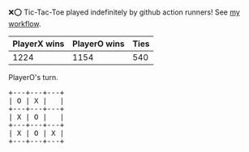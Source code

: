 :x::o: Tic-Tac-Toe played indefinitely by github action runners! See [my workflow](.github/workflows/play.yaml).

|PlayerX wins|PlayerO wins|Ties|
|-|-|-|
|1224|1154|540|

PlayerO's turn.

<pre>
+---+---+---+
| O | X |   |
+---+---+---+
| X | O |   |
+---+---+---+
| X | O | X |
+---+---+---+
</pre>